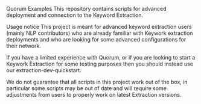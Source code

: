 Quorum Examples
This repository contains scripts for advanced deployment and connection to the Keyword Extraction.

Usage notice
This project is meant for advanced keyword extraction users (mainly NLP contributors) who are already familiar with Keywork extraction deployments and who are looking for some advanced configurations for their network.

If you have a limited experience with Quorum, or if you are looking to start a Keywork Extraction for some testing purposes then you should instead use our extraction-dev-quickstart.

We do not guarantee that all scripts in this project work out of the box, in particular some scripts may be out of date and will require some adjustments from users to properly work on latest Extraction versions.
